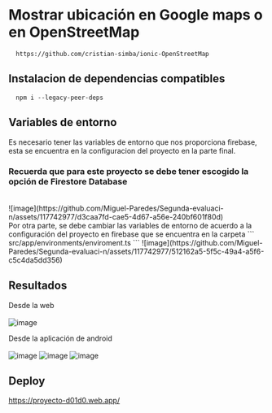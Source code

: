 # Mostrar ubicación en Google maps o en OpenStreetMap
```
  https://github.com/cristian-simba/ionic-OpenStreetMap
```
## Instalacion de dependencias compatibles
```
  npm i --legacy-peer-deps
```
## Variables de entorno
Es necesario tener las variables de entorno que nos proporciona firebase, esta se encuentra en la configuracion del proyecto en la parte final. 
### Recuerda que para este proyecto se debe tener escogido la opción de Firestore Database
</br>
![image](https://github.com/Miguel-Paredes/Segunda-evaluaci-n/assets/117742977/d3caa7fd-cae5-4d67-a56e-240bf601f80d)
</br>
Por otra parte, se debe cambiar las variables de entorno de acuerdo a la configuración del proyecto en firebase que se encuentra en la carpeta 
```
  src/app/environments/enviroment.ts
```
![image](https://github.com/Miguel-Paredes/Segunda-evaluaci-n/assets/117742977/512162a5-5f5c-49a4-a5f6-c5c4da5dd356)

## Resultados
Desde la web 
</br>
</br>
![image](https://github.com/Miguel-Paredes/Segunda-evaluaci-n/assets/117742977/b7268100-abfa-4c35-8a42-bad4aacb5df3)

Desde la aplicación de android 
</br>
</br>
![image](https://github.com/Miguel-Paredes/Segunda-evaluaci-n/assets/117742977/5abdecc0-4338-4b4a-808d-8bf390120139)
![image](https://github.com/Miguel-Paredes/Segunda-evaluaci-n/assets/117742977/682d97a8-d849-456b-9274-7c608eb1f2a6)
![image](https://github.com/Miguel-Paredes/Segunda-evaluaci-n/assets/117742977/8b2411da-9b1d-40bc-8c3d-aa219da53936)

## Deploy
  https://proyecto-d01d0.web.app/

